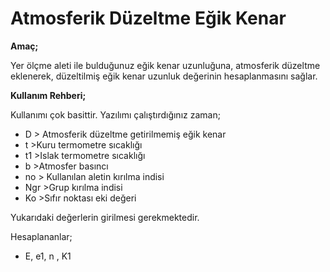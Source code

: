 # Atmosferik Düzeltme Eğik Kenar

**Amaç;**

Yer ölçme aleti ile bulduğunuz eğik kenar uzunluğuna, atmosferik düzeltme eklenerek, düzeltilmiş eğik kenar uzunluk değerinin hesaplanmasını sağlar.

**Kullanım Rehberi;**

Kullanımı çok basittir. Yazılımı çalıştırdığınız zaman;
+ D > Atmosferik düzeltme getirilmemiş eğik kenar
+ t >Kuru termometre sıcaklığı
+ t1 >Islak termometre sıcaklığı
+ b >Atmosfer basıncı
+ no > Kullanılan aletin kırılma indisi
+ Ngr >Grup kırılma indisi
+ Ko >Sıfır noktası eki değeri

Yukarıdaki değerlerin girilmesi gerekmektedir.

Hesaplananlar;
+ E, e1, n , K1
